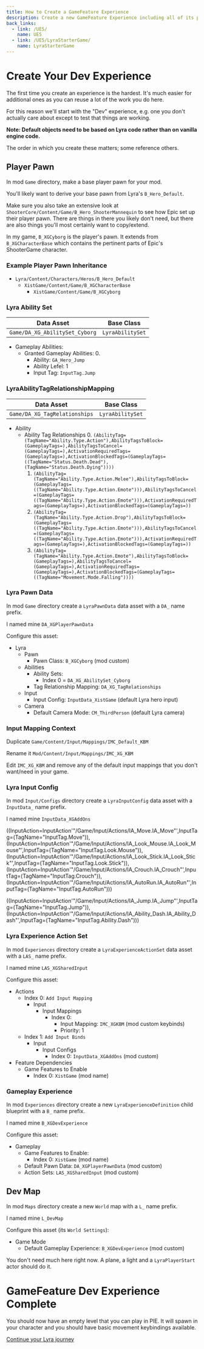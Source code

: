 ```yaml
---
title: How to Create a GameFeature Experience
description: Create a new GameFeature Experience including all of its prerequisite data assets
back_links:
  - link: /UE5/
    name: UE5
  - link: /UE5/LyraStarterGame/
    name: LyraStarterGame
---
```



# Create Your Dev Experience

The first time you create an experience is the hardest.  It's much easier for additional ones as you can reuse a lot of the work you do here.

For this reason we'll start with the "Dev" experience, e.g. one you don't actually care about except to test that things are working.

**Note: Default objects need to be based on Lyra code rather than on vanilla engine code.**

The order in which you create these matters; some reference others.


## Player Pawn

In mod `Game` directory, make a base player pawn for your mod.

You'll likely want to derive your base pawn from Lyra's `B_Hero_Default`.

Make sure you also take an extensive look at `ShooterCore/Content/Game/B_Hero_ShooterMannequin` to see how Epic set up their player pawn.  There are things in there you likely don't need, but there are also things you'll most certainly want to copy/extend.

In my game, `B_XGCyborg` is the player's pawn.  It extends from `B_XGCharacterBase` which contains the pertinent parts of Epic's ShooterGame character.


### Example Player Pawn Inheritance

- `Lyra/Content/Characters/Heros/B_Hero_Default`
  - `XistGame/Content/Game/B_XGCharacterBase`
    - `XistGame/Content/Game/B_XGCyborg`


### Lyra Ability Set

| Data Asset | Base Class |
| --- | --- |
| `Game/DA_XG_AbilitySet_Cyborg` | `LyraAbilitySet` |

- Gameplay Abilities:
  - Granted Gameplay Abilities:
    0.
      - Ability: `GA_Hero_Jump`
      - Ability Lefel: 1
      - Input Tag: `InputTag.Jump`


### LyraAbilityTagRelationshipMapping

| Data Asset | Base Class |
| --- | --- |
| `Game/DA_XG_TagRelationships` | `LyraAbilitySet` |

- Ability
  - Ability Tag Relationships
    0. `(AbilityTag=(TagName="Ability.Type.Action"),AbilityTagsToBlock=(GameplayTags=),AbilityTagsToCancel=(GameplayTags=),ActivationRequiredTags=(GameplayTags=),ActivationBlockedTags=(GameplayTags=((TagName="Status.Death.Dead"),(TagName="Status.Death.Dying"))))`
    1. `(AbilityTag=(TagName="Ability.Type.Action.Melee"),AbilityTagsToBlock=(GameplayTags=((TagName="Ability.Type.Action.Emote"))),AbilityTagsToCancel=(GameplayTags=((TagName="Ability.Type.Action.Emote"))),ActivationRequiredTags=(GameplayTags=),ActivationBlockedTags=(GameplayTags=))`
    2. `(AbilityTag=(TagName="Ability.Type.Action.Drop"),AbilityTagsToBlock=(GameplayTags=((TagName="Ability.Type.Action.Emote"))),AbilityTagsToCancel=(GameplayTags=((TagName="Ability.Type.Action.Emote"))),ActivationRequiredTags=(GameplayTags=),ActivationBlockedTags=(GameplayTags=))`
    3. `(AbilityTag=(TagName="Ability.Type.Action.Emote"),AbilityTagsToBlock=(GameplayTags=),AbilityTagsToCancel=(GameplayTags=),ActivationRequiredTags=(GameplayTags=),ActivationBlockedTags=(GameplayTags=((TagName="Movement.Mode.Falling"))))`


### Lyra Pawn Data

In mod `Game` directory create a `LyraPawnData` data asset with a `DA_` name prefix.

I named mine `DA_XGPlayerPawnData`

Configure this asset:

- Lyra
  - Pawn
    - Pawn Class: `B_XGCyborg` (mod custom)
  - Abilities
    - Ability Sets:
      - Index 0 = `DA_XG_AbilitySet_Cyborg`
    - Tag Relationship Mapping: `DA_XG_TagRelationships`
  - Input
    - Input Config: `InputData_XistGame` (default Lyra hero input)
  - Camera
    - Default Camera Mode: `CM_ThirdPerson` (default Lyra camera)


### Input Mapping Context

Duplicate `Game/Content/Input/Mappings/IMC_Default_KBM`

Rename it `Mod/Content/Input/Mappings/IMC_XG_KBM`

Edit `IMC_XG_KBM` and remove any of the default input mappings that you don't want/need in your game.


### Lyra Input Config

In mod `Input/Configs` directory create a `LyraInputConfig` data asset with a `InputData_` name prefix.

I named mine `InputData_XGAddOns`

((InputAction=InputAction'"/Game/Input/Actions/IA_Move.IA_Move"',InputTag=(TagName="InputTag.Move")),(InputAction=InputAction'"/Game/Input/Actions/IA_Look_Mouse.IA_Look_Mouse"',InputTag=(TagName="InputTag.Look.Mouse")),(InputAction=InputAction'"/Game/Input/Actions/IA_Look_Stick.IA_Look_Stick"',InputTag=(TagName="InputTag.Look.Stick")),(InputAction=InputAction'"/Game/Input/Actions/IA_Crouch.IA_Crouch"',InputTag=(TagName="InputTag.Crouch")),(InputAction=InputAction'"/Game/Input/Actions/IA_AutoRun.IA_AutoRun"',InputTag=(TagName="InputTag.AutoRun")))

((InputAction=InputAction'"/Game/Input/Actions/IA_Jump.IA_Jump"',InputTag=(TagName="InputTag.Jump")),(InputAction=InputAction'"/Game/Input/Actions/IA_Ability_Dash.IA_Ability_Dash"',InputTag=(TagName="InputTag.Ability.Dash")))


### Lyra Experience Action Set

In mod `Experiences` directory create a `LyraExperienceActionSet` data asset with a `LAS_` name prefix.

I named mine `LAS_XGSharedInput`

Configure this asset:

- Actions
  - Index 0: `Add Input Mapping`
    - Input
      - Input Mappings
        - Index 0:
          - Input Mapping: `IMC_XGKBM` (mod custom keybinds)
          - Priority: 1
  - Index 1: `Add Input Binds`
    - Input
      - Input Configs
        - Index 0: `InputData_XGAddOns` (mod custom)
- Feature Dependencies
  - Game Features to Enable
    - Index 0: `XistGame` (mod name)


### Gameplay Experience

In mod `Experiences` directory create a new `LyraExperienceDefinition` child blueprint with a `B_` name prefix.

I named mine `B_XGDevExperience`

Configure this asset:

- Gameplay
  - Game Features to Enable:
    - Index 0: `XistGame` (mod name)
  - Default Pawn Data: `DA_XGPlayerPawnData` (mod custom)
  - Action Sets: `LAS_XGSharedInput` (mod custom)


## Dev Map

In mod `Maps` directory create a new `World` map with a `L_` name prefix.

I named mine `L_DevMap`

Configure this asset (its `World Settings`):

- Game Mode
  - Default Gameplay Experience: `B_XGDevExperience` (mod custom)

You don't need much here right now.  A plane, a light and a `LyraPlayerStart` actor should do it.


# GameFeature Dev Experience Complete

You should now have an empty level that you can play in PIE.  It will spawn in your character and you should have basic movement keybindings available.


[Continue your Lyra journey](./)


